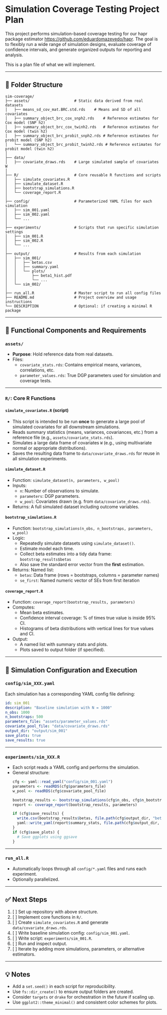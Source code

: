 # Simulation Coverage Testing Project Plan

This project performs simulation-based coverage testing for our hapr package estimator https://github.com/eduardomazevedo/hapr. The goal is to flexibly run a wide range of simulation designs, evaluate coverage of confidence intervals, and generate organized outputs for reporting and analysis.

This is a plan file of what we will implement.

---

## 📁 Folder Structure

```
sim-coverage/
├── assets/                    # Static data derived from real datasets
│   ├── means_sd_cov_mat.BRC.std.rds    # Means and SD of all covariates
│   ├── summary_object_brc_cox_snph2.rds    # Reference estimates for Cox model (SNP h2)
│   ├── summary_object_brc_cox_twinh2.rds   # Reference estimates for Cox model (twin h2)
│   ├── summary_object_brc_probit_snph2.rds # Reference estimates for probit model (SNP h2)
│   └── summary_object_brc_probit_twinh2.rds # Reference estimates for probit model (twin h2)
│
├── data/
│   ├── covariate_draws.rds    # Large simulated sample of covariates W
│
├── R/                         # Core reusable R functions and scripts
│   ├── simulate_covariates.R
│   ├── simulate_dataset.R
│   ├── bootstrap_simulations.R
│   └── coverage_report.R
│
├── config/                    # Parameterized YAML files for each simulation
│   ├── sim_001.yaml
│   ├── sim_002.yaml
│   └── ...
│
├── experiments/               # Scripts that run specific simulation settings
│   ├── sim_001.R
│   ├── sim_002.R
│   └── ...
│
├── output/                    # Results from each simulation
│   ├── sim_001/
│   │   ├── betas.csv
│   │   ├── summary.yaml
│   │   └── plots/
│   │       ├── beta1_hist.pdf
│   │       └── ...
│   └── sim_002/
│
├── run_all.R                  # Master script to run all config files
├── README.md                  # Project overview and usage instructions
└── DESCRIPTION                # Optional: if creating a minimal R package
```

---

## 🔧 Functional Components and Requirements

### `assets/`
- **Purpose**: Hold reference data from real datasets.
- Files:
  - `covariate_stats.rds`: Contains empirical means, variances, correlations, etc.
  - `parameter_values.rds`: True DGP parameters used for simulation and coverage tests.

---

### `R/`: Core R Functions

#### `simulate_covariates.R` (script)
- This script is intended to be run **once** to generate a large pool of simulated covariates for all downstream simulations.
- Reads summary statistics (means, variances, covariances, etc.) from a reference file (e.g., `assets/covariate_stats.rds`).
- Simulates a large data frame of covariates `W` (e.g., using multivariate normal or appropriate distributions).
- Saves the resulting data frame to `data/covariate_draws.rds` for reuse in all simulation experiments.

#### `simulate_dataset.R`
- Function: `simulate_dataset(n, parameters, w_pool)`
- Inputs:
  - `n`: Number of observations to simulate.
  - `parameters`: DGP parameters.
  - `w_pool`: Covariates drawn (e.g. from `data/covariate_draws.rds`).
- Returns: A full simulated dataset including outcome variables.

#### `bootstrap_simulations.R`
- Function: `bootstrap_simulations(n_obs, n_bootstraps, parameters, w_pool)`
- Logic:
  - Repeatedly simulate datasets using `simulate_dataset()`.
  - Estimate model each time.
  - Collect beta estimates into a tidy data frame: `bootstrap_results$betas`
  - Also save the standard error vector from the **first** estimation.
- Returns: Named list:
  - `betas`: Data frame (rows = bootstraps, columns = parameter names)
  - `se_first`: Named numeric vector of SEs from first iteration

#### `coverage_report.R`
- Function: `coverage_report(bootstrap_results, parameters)`
- Computes:
  - Mean beta estimates.
  - Confidence interval coverage: % of times true value is inside 95% CI.
  - Histograms of beta distributions with vertical lines for true values and CI.
- Output:
  - A named list with summary stats and plots.
  - Plots saved to output folder (if specified).

---

## 🔁 Simulation Configuration and Execution

### `config/sim_XXX.yaml`
Each simulation has a corresponding YAML config file defining:
```yaml
id: sim_001
description: "Baseline simulation with N = 1000"
n_obs: 1000
n_bootstraps: 500
parameters_file: "assets/parameter_values.rds"
covariate_pool_file: "data/covariate_draws.rds"
output_dir: "output/sim_001"
save_plots: true
save_results: true
```

---

### `experiments/sim_XXX.R`
- Each script reads a YAML config and performs the simulation.
- General structure:
  ```r
  cfg <- yaml::read_yaml("config/sim_001.yaml")
  parameters <- readRDS(cfg$parameters_file)
  w_pool <- readRDS(cfg$covariate_pool_file)

  bootstrap_results <- bootstrap_simulations(cfg$n_obs, cfg$n_bootstraps, parameters, w_pool)
  report <- coverage_report(bootstrap_results, parameters)

  if (cfg$save_results) {
    write.csv(bootstrap_results$betas, file.path(cfg$output_dir, "betas.csv"), row.names = FALSE)
    yaml::write_yaml(report$summary_stats, file.path(cfg$output_dir, "summary.yaml"))
  }
  if (cfg$save_plots) {
    # Save ggplots using ggsave
  }
  ```

---

### `run_all.R`
- Automatically loops through all `config/*.yaml` files and runs each experiment.
- Optionally parallelized.

---

## ✅ Next Steps

1. [ ] Set up repository with above structure.
2. [ ] Implement core functions in `R/`.
3. [ ] Create `simulate_covariates.R` and generate `data/covariate_draws.rds`.
4. [ ] Write baseline simulation config: `config/sim_001.yaml`.
5. [ ] Write script: `experiments/sim_001.R`.
6. [ ] Run and inspect output.
7. [ ] Iterate by adding more simulations, parameters, or alternative estimators.

---

## 💡 Notes

- Add a `set.seed()` in each script for reproducibility.
- Use `fs::dir_create()` to ensure output folders are created.
- Consider `targets` or `drake` for orchestration in the future if scaling up.
- Use `ggplot2::theme_minimal()` and consistent color schemes for plots.

---
